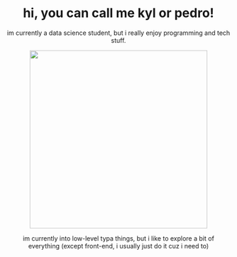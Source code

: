 <div style="text-align: center;">
<h1>hi, you can call me kyl or pedro!</h1>
<p>im currently a data science student, but i really enjoy programming and tech stuff.</p>
<img src="https://i.imgur.com/edKuqPI.gif" width="400"/>
<p>im currently into low-level typa things, but i like to explore a bit of everything (except front-end, i usually just do it cuz i need to)</p>
</div>
